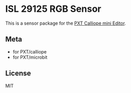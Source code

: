 # ISL 29125 RGB Sensor

This is a sensor package for the [PXT Calliope mini Editor](https://pxt.calliope.cc/).

## Meta

- for PXT/calliope
- for PXT/microbit

## License

MIT

